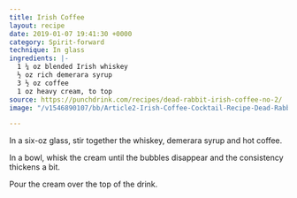 ```yaml
---
title: Irish Coffee
layout: recipe
date: 2019-01-07 19:41:30 +0000
category: Spirit-forward
technique: In glass
ingredients: |-
  1 ¼ oz blended Irish whiskey
  ½ oz rich demerara syrup
  3 ½ oz coffee
  1 oz heavy cream, to top
source: https://punchdrink.com/recipes/dead-rabbit-irish-coffee-no-2/
image: "/v1546890107/bb/Article2-Irish-Coffee-Cocktail-Recipe-Dead-Rabbit-NYC.jpg"

---
```

In a six-oz glass, stir together the whiskey, demerara syrup and hot coffee.

In a bowl, whisk the cream until the bubbles disappear and the consistency thickens a bit.

Pour the cream over the top of the drink.